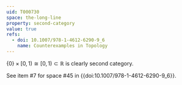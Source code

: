 ```yaml
---
uid: T000730
space: the-long-line
property: second-category
value: true
refs:
  - doi: 10.1007/978-1-4612-6290-9_6
    name: Counterexamples in Topology
---
```

$\{0\} \times [0,1) \cong [0,1) \subset \mathbb{R}$ is clearly second category.

See item #7 for space #45 in {{doi:10.1007/978-1-4612-6290-9_6}}.
